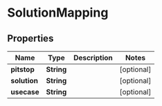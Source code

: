 

# SolutionMapping


## Properties

| Name | Type | Description | Notes |
|------------ | ------------- | ------------- | -------------|
|**pitstop** | **String** |  |  [optional] |
|**solution** | **String** |  |  [optional] |
|**usecase** | **String** |  |  [optional] |



